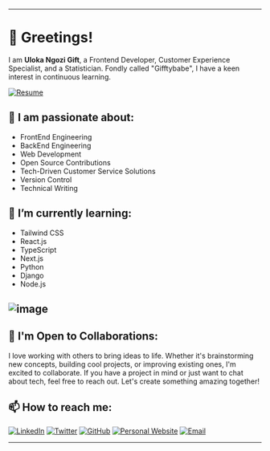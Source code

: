 

---

# 👋 Greetings!
I am **Uloka Ngozi Gift**, a Frontend Developer, Customer Experience Specialist, and a Statistician. Fondly called "Gifftybabe", I have a keen interest in continuous learning.

[![Resume](https://img.shields.io/badge/Resume-4285F4?style=flat&logo=google-drive&logoColor=white)](https://drive.google.com/file/d/1wS7aOKcKSSzyQ8kU-H2Qu0DIledipd9L/view?usp=drive_link)

## 👀 I am passionate about:
- FrontEnd Engineering
- BackEnd Engineering
- Web Development
- Open Source Contributions
- Tech-Driven Customer Service Solutions
- Version Control
- Technical Writing

## 🌱 I’m currently learning:
- Tailwind CSS
- React.js
- TypeScript
- Next.js
- Python
- Django
- Node.js

 ## ![image](https://github.com/GifftyCode/EseVic/assets/122832362/b6431e93-bd7f-43a8-a6b1-2523d149b8cd)

## 🤝 I'm Open to Collaborations:
I love working with others to bring ideas to life. Whether it's brainstorming new concepts, building cool projects, or improving existing ones, I'm excited to collaborate. If you have a project in mind or just want to chat about tech, feel free to reach out. Let's create something amazing together!

## 📫 How to reach me:
[![LinkedIn](https://img.shields.io/badge/LinkedIn-0A66C2?style=flat&logo=linkedin&logoColor=white)](https://www.linkedin.com/in/gifftybabe)
[![Twitter](https://img.shields.io/badge/Twitter-1DA1F2?style=flat&logo=twitter&logoColor=white)](https://twitter.com/Gifftybabe)
[![GitHub](https://img.shields.io/badge/GitHub-181717?style=flat&logo=github&logoColor=white)](https://github.com/GifftyCode)
[![Personal Website](https://img.shields.io/badge/Website-4285F4?style=flat&logo=google-chrome&logoColor=white)](https://uloka-ngozi-portfolio.netlify.app)
[![Email](https://img.shields.io/badge/Email-D14836?style=flat&logo=gmail&logoColor=white)](mailto:ulokangozi@gmail.com)

---


